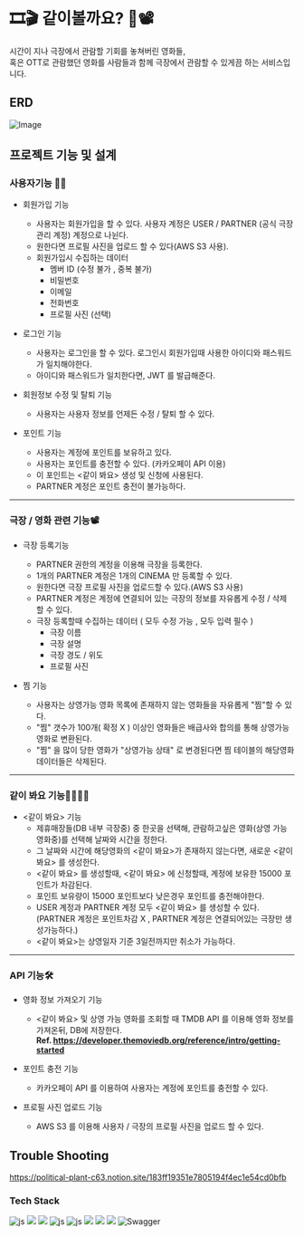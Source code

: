 # 🎞🎬 같이볼까요? 🎥📽

시간이 지나 극장에서 관람할 기회를 놓쳐버린 영화들,  
혹은 OTT로 관람했던 영화를 사람들과 함께 극장에서 관람할 수 있게끔 하는 서비스입니다.

## ERD 
![Image](https://github.com/user-attachments/assets/01630fe3-f3e3-4c6d-aad5-0ec81d1ef110)


## 프로젝트 기능 및 설계

### 사용자기능 👨‍💼
- 회원가입 기능
  - 사용자는 회원가입을 할 수 있다. 사용자 계정은 USER / PARTNER (공식 극장관리 계정) 계정으로 나뉜다.
  - 원한다면 프로필 사진을 업로드 할 수 있다(AWS S3 사용).
  - 회원가입시 수집하는 데이터
    - 멤버 ID (수정 불가 , 중복 불가)
    - 비밀번호
    - 이메일
    - 전화번호
    - 프로필 사진 (선택)

- 로그인 기능
  - 사용자는 로그인을 할 수 있다. 로그인시 회원가입때 사용한 아이디와 패스워드가 일치해야한다.
  - 아이디와 패스워드가 일치한다면, JWT 를 발급해준다.
 
- 회원정보 수정 및 탈퇴 기능
  - 사용자는 사용자 정보를 언제든 수정 / 탈퇴 할 수 있다. 

- 포인트 기능
  - 사용자는 계정에 포인트를 보유하고 있다.
  - 사용자는 포인트를 충전할 수 있다. (카카오페이 API 이용)
  - 이 포인트는 <같이 봐요> 생성 및 신청에 사용된다.
  - PARTNER 계정은 포인트 충전이 불가능하다.
***
### 극장 / 영화 관련 기능📽
- 극장 등록기능
  - PARTNER 권한의 계정을 이용해 극장을 등록한다.
  - 1개의 PARTNER 계정은 1개의 CINEMA 만 등록할 수 있다.
  - 원한다면 극장 프로필 사진을 업로드할 수 있다.(AWS S3 사용)
  - PARTNER 계정은 계정에 연결되어 있는 극장의 정보를 자유롭게 수정 / 삭제 할 수 있다.
  - 극장 등록할때 수집하는 데이터 ( 모두 수정 가능 , 모두 입력 필수 )
    - 극장 이름 
    - 극장 설명
    - 극장 경도 / 위도
    - 프로필 사진

- 찜 기능
  - 사용자는 상영가능 영화 목록에 존재하지 않는 영화들을 자유롭게 "찜"할 수 있다.
  - "찜" 갯수가 100개( 확정 X ) 이상인 영화들은 배급사와 합의를 통해 상영가능 영화로 변환된다.
  - "찜" 을 많이 당한 영화가 "상영가능 상태" 로 변경된다면 찜 테이블의 해당영화 데이터들은 삭제된다.
   
***
### 같이 봐요 기능👩‍💼🦸‍♀️
- <같이 봐요> 기능
  - 제휴매장들(DB 내부 극장중) 중 한곳을 선택해, 관람하고싶은 영화(상영 가능 영화중)를 선택해 날짜와 시간을 정한다.
  - 그 날짜와 시간에 해당영화의 <같이 봐요>가 존재하지 않는다면, 새로운 <같이 봐요> 를 생성한다.
  - <같이 봐요> 를 생성할때, <같이 봐요> 에 신청할때, 계정에 보유한 15000 포인트가 차감된다.
  - 포인트 보유량이 15000 포인트보다 낮은경우 포인트를 충전해야한다.
  - USER 계정과 PARTNER 계정 모두 <같이 봐요> 를 생성할 수 있다.  
    (PARTNER 계정은 포인트차감 X , PARTNER 계정은 연결되어있는 극장만 생성가능하다.)
  - <같이 봐요>는 상영일자 기준 3일전까지만 취소가 가능하다.
***
### API 기능🛠
- 영화 정보 가져오기 기능
  - <같이 봐요> 및 상영 가능 영화를 조회할 때 TMDB API 를 이용해 영화 정보를 가져온뒤, DB에 저장한다.  
  **Ref. https://developer.themoviedb.org/reference/intro/getting-started**

- 포인트 충전 기능
  - 카카오페이 API 를 이용하여 사용자는 계정에 포인트를 충전할 수 있다.   

- 프로필 사진 업로드 기능
  - AWS S3 를 이용해 사용자 / 극장의 프로필 사진을 업로드 할 수 있다. 



## Trouble Shooting
https://political-plant-c63.notion.site/183ff19351e7805194f4ec1e54cd0bfb

### Tech Stack
![js]( https://img.shields.io/badge/Java-ED8B00?style=for-the-badge&logo=openjdk&logoColor=white)
<img src="https://img.shields.io/badge/springboot-6DB33F?style=for-the-badge&logo=springboot&logoColor=white">
<img src="https://img.shields.io/badge/Spring Security-6DB33F?style=for-the-badge&logo=Spring Security&logoColor=white">
![js](	https://img.shields.io/badge/MySQL-00000F?style=for-the-badge&logo=mysql&logoColor=white)
![js](   https://img.shields.io/badge/json%20web%20tokens-323330?style=for-the-badge&logo=json-web-tokens&logoColor=pink)
<img src="https://img.shields.io/badge/docker-%230db7ed.svg?style=for-the-badge&logo=docker&logoColor=white">
<img src="https://img.shields.io/badge/Amazon%20EC2-FF9900?style=for-the-badge&logo=Amazon%20EC2&logoColor=white">
<img src="https://img.shields.io/badge/Amazon%20S3-569A31?style=for-the-badge&logo=Amazon%20S3&logoColor=white">
![Swagger](https://img.shields.io/badge/-Swagger-%23Clojure?style=for-the-badge&logo=swagger&logoColor=white)

